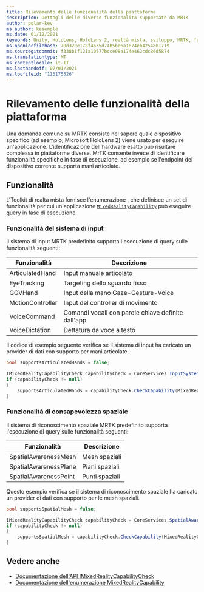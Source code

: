 ```yaml
---
title: Rilevamento delle funzionalità della piattaforma
description: Dettagli delle diverse funzionalità supportate da MRTK
author: polar-kev
ms.author: kesemple
ms.date: 01/12/2021
keywords: Unity, HoloLens, HoloLens 2, realtà mista, sviluppo, MRTK, funzionalità,
ms.openlocfilehash: 70d320e178f4635d74b5be6a1874eb4254801719
ms.sourcegitcommit: f338b1f121a10577bcce08a174e462cdc86d5874
ms.translationtype: MT
ms.contentlocale: it-IT
ms.lasthandoff: 07/01/2021
ms.locfileid: "113175526"
---
```

# <a name="detecting-platform-capabilities"></a>Rilevamento delle funzionalità della piattaforma

Una domanda comune su MRTK consiste nel sapere quale dispositivo specifico (ad esempio, Microsoft HoloLens 2) viene usato per eseguire un'applicazione. L'identificazione dell'hardware esatto può risultare complessa in piattaforme diverse. MrTK consente invece di identificare funzionalità specifiche in fase di esecuzione, ad esempio se l'endpoint del dispositivo corrente supporta mani articolate.

## <a name="capabilities"></a>Funzionalità

L'Toolkit di realtà mista fornisce l'enumerazione , che definisce un set di funzionalità per cui un'applicazione [`MixedRealityCapability`](xref:Microsoft.MixedReality.Toolkit.MixedRealityCapability) può eseguire query in fase di esecuzione.

### <a name="input-system-capabilities"></a>Funzionalità del sistema di input

Il sistema di input MRTK predefinito supporta l'esecuzione di query sulle funzionalità seguenti:

| Funzionalità | Descrizione |
|---|---|
| ArticulatedHand | Input manuale articolato |
| EyeTracking | Targeting dello sguardo fisso |
| GGVHand | Input della mano Gaze-Gesture-Voice |
| MotionController | Input del controller di movimento |
| VoiceCommand | Comandi vocali con parole chiave definite dall'app |
| VoiceDictation | Dettatura da voce a testo |

Il codice di esempio seguente verifica se il sistema di input ha caricato un provider di dati con supporto per mani articolate.

```c#
bool supportsArticulatedHands = false;

IMixedRealityCapabilityCheck capabilityCheck = CoreServices.InputSystem as IMixedRealityCapabilityCheck;
if (capabilityCheck != null)
{
    supportsArticulatedHands = capabilityCheck.CheckCapability(MixedRealityCapability.ArticulatedHand);
}
```

### <a name="spatial-awareness-capabilities"></a>Funzionalità di consapevolezza spaziale

Il sistema di riconoscimento spaziale MRTK predefinito supporta l'esecuzione di query sulle funzionalità seguenti:

| Funzionalità | Descrizione |
|---|---|
| SpatialAwarenessMesh | Mesh spaziali |
| SpatialAwarenessPlane | Piani spaziali |
| SpatialAwarenessPoint | Punti spaziali |

Questo esempio verifica se il sistema di riconoscimento spaziale ha caricato un provider di dati con supporto per le mesh spaziali.

```c#
bool supportsSpatialMesh = false;

IMixedRealityCapabilityCheck capabilityCheck = CoreServices.SpatialAwarenessSystem as IMixedRealityCapabilityCheck;
if (capabilityCheck != null)
{
    supportsSpatialMesh = capabilityCheck.CheckCapability(MixedRealityCapability.SpatialAwarenessMesh);
}
```

## <a name="see-also"></a>Vedere anche

- [Documentazione dell'API IMixedRealityCapabilityCheck](xref:Microsoft.MixedReality.Toolkit.IMixedRealityCapabilityCheck)
- [Documentazione dell'enumerazione MixedRealityCapability](xref:Microsoft.MixedReality.Toolkit.MixedRealityCapability)
